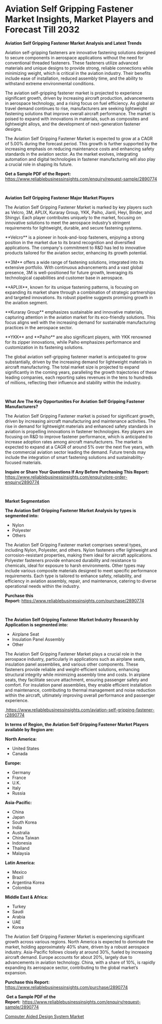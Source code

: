 <p><h1>Aviation Self Gripping Fastener Market Insights, Market Players and Forecast Till 2032</h1></p><p><strong>Aviation Self Gripping Fastener Market Analysis and Latest Trends</strong></p>
<p><p>Aviation self-gripping fasteners are innovative fastening solutions designed to secure components in aerospace applications without the need for conventional threaded fasteners. These fasteners utilize advanced materials and unique designs to provide strong, reliable connections while minimizing weight, which is critical in the aviation industry. Their benefits include ease of installation, reduced assembly time, and the ability to withstand extreme environmental conditions.</p><p>The aviation self-gripping fastener market is projected to experience significant growth, driven by increasing aircraft production, advancements in aerospace technology, and a rising focus on fuel efficiency. As global air travel demand continues to rise, manufacturers are seeking lightweight fastening solutions that improve overall aircraft performance. The market is poised to expand with innovations in materials, such as composites and lightweight alloys, and the development of next-generation fastener designs.</p><p>The Aviation Self Gripping Fastener Market is expected to grow at a CAGR of 5.00% during the forecast period. This growth is further supported by the increasing emphasis on reducing maintenance costs and enhancing safety standards in the aviation sector. As the market evolves, integrating automation and digital technologies in fastener manufacturing will also play a crucial role in shaping its future.</p></p>
<p><strong>Get a Sample PDF of the Report:&nbsp;</strong> <a href="https://www.reliablebusinessinsights.com/enquiry/request-sample/2890774?utm_campaign=904&utm_medium=2&utm_source=Github&utm_content=ia&utm_term=14032025&utm_id=aviation-self-gripping-fastener">https://www.reliablebusinessinsights.com/enquiry/request-sample/2890774</a></p>
<p>&nbsp;</p>
<p><strong>Aviation Self Gripping Fastener Major Market Players</strong></p>
<p><p>The Aviation Self Gripping Fastener Market is marked by key players such as Velcro, 3M, APLIX, Kuraray Group, YKK, Paiho, Jianli, Heyi, Binder, and Shingyi. Each player contributes uniquely to the market, focusing on innovative solutions to meet the aerospace industry’s stringent requirements for lightweight, durable, and secure fastening systems.</p><p>**Velcro** is a pioneer in hook-and-loop fasteners, enjoying a strong position in the market due to its brand recognition and diversified applications. The company's commitment to R&D has led to innovative products tailored for the aviation sector, enhancing its growth potential.</p><p>**3M** offers a wide range of fastening solutions, integrated into its extensive portfolio. With continuous advancements and a vast global presence, 3M is well-positioned for future growth, leveraging its technological capabilities and customer base in aerospace.</p><p>**APLIX**, known for its unique fastening patterns, is focusing on expanding its market share through a combination of strategic partnerships and targeted innovations. Its robust pipeline suggests promising growth in the aviation segment.</p><p>**Kuraray Group** emphasizes sustainable and innovative materials, capturing attention in the aviation market for its eco-friendly solutions. This focus aligns well with the increasing demand for sustainable manufacturing practices in the aerospace sector.</p><p>**YKK** and **Paiho** are also significant players, with YKK renowned for its zipper innovations, while Paiho emphasizes performance and customization in its fastening solutions.</p><p>The global aviation self-gripping fastener market is anticipated to grow substantially, driven by the increasing demand for lightweight materials in aircraft manufacturing. The total market size is projected to expand significantly in the coming years, paralleling the growth trajectories of these leading companies, each reporting sales revenues in the tens to hundreds of millions, reflecting their influence and stability within the industry.</p></p>
<p>&nbsp;</p>
<p><strong>What Are The Key Opportunities For Aviation Self Gripping Fastener Manufacturers?</strong></p>
<p><p>The Aviation Self Gripping Fastener market is poised for significant growth, driven by increasing aircraft manufacturing and maintenance activities. The rise in demand for lightweight materials and enhanced safety standards in aviation is propelling innovations in fastener technologies. Key players are focusing on R&D to improve fastener performance, which is anticipated to increase adoption rates among aircraft manufacturers. The market is expected to expand at a CAGR of around 5% over the next five years, with the commercial aviation sector leading the demand. Future trends may include the integration of smart fastening solutions and sustainability-focused materials.</p></p>
<p><strong>Inquire or Share Your Questions If Any Before Purchasing This Report:</strong> <a href="https://www.reliablebusinessinsights.com/enquiry/pre-order-enquiry/2890774?utm_campaign=904&utm_medium=2&utm_source=Github&utm_content=ia&utm_term=14032025&utm_id=aviation-self-gripping-fastener">https://www.reliablebusinessinsights.com/enquiry/pre-order-enquiry/2890774</a></p>
<p>&nbsp;</p>
<p><strong>Market Segmentation</strong></p>
<p><strong>The Aviation Self Gripping Fastener Market Analysis by types is segmented into:</strong></p>
<p><ul><li>Nylon</li><li>Polyester</li><li>Others</li></ul></p>
<p><p>The Aviation Self Gripping Fastener market comprises several types, including Nylon, Polyester, and others. Nylon fasteners offer lightweight and corrosion-resistant properties, making them ideal for aircraft applications. Polyester fasteners provide enhanced durability and resistance to chemicals, ideal for exposure to harsh environments. Other types may include various composite materials designed to meet specific performance requirements. Each type is tailored to enhance safety, reliability, and efficiency in aviation assembly, repair, and maintenance, catering to diverse operational needs within the industry.</p></p>
<p><strong>Purchase this Report:&nbsp;</strong><a href="https://www.reliablebusinessinsights.com/purchase/2890774?utm_campaign=904&utm_medium=2&utm_source=Github&utm_content=ia&utm_term=14032025&utm_id=aviation-self-gripping-fastener">https://www.reliablebusinessinsights.com/purchase/2890774</a></p>
<p>&nbsp;</p>
<p><strong>The Aviation Self Gripping Fastener Market Industry Research by Application is segmented into:</strong></p>
<p><ul><li>Airplane Seat</li><li>Insulation Panel Assembly</li><li>Other</li></ul></p>
<p><p>The Aviation Self Gripping Fastener Market plays a crucial role in the aerospace industry, particularly in applications such as airplane seats, insulation panel assemblies, and various other components. These fasteners provide reliable and weight-efficient solutions, enhancing structural integrity while minimizing assembly time and costs. In airplane seats, they facilitate secure attachment, ensuring passenger safety and comfort. For insulation panel assemblies, they enable efficient installation and maintenance, contributing to thermal management and noise reduction within the aircraft, ultimately improving overall performance and passenger experience.</p></p>
<p><a href="https://www.reliablebusinessinsights.com/aviation-self-gripping-fastener-r2890774?utm_campaign=904&utm_medium=2&utm_source=Github&utm_content=ia&utm_term=14032025&utm_id=aviation-self-gripping-fastener">&nbsp;https://www.reliablebusinessinsights.com/aviation-self-gripping-fastener-r2890774</a></p>
<p><strong>In terms of Region, the Aviation Self Gripping Fastener Market Players available by Region are:</strong></p>
<p>
    <p> <strong> North America: </strong>
        <ul>
            <li>United States</li>
            <li>Canada</li>
        </ul>
        </p> 
    <p> <strong> Europe: </strong>
        <ul>
            <li>Germany</li>
            <li>France</li>
            <li>U.K.</li>
            <li>Italy</li>
            <li>Russia</li>
        </ul>
        </p> 
    <p> <strong> Asia-Pacific: </strong>
        <ul>
            <li>China</li>
            <li>Japan</li>
            <li>South Korea</li>
            <li>India</li>
            <li>Australia</li>
            <li>China Taiwan</li>
            <li>Indonesia</li>
            <li>Thailand</li>
            <li>Malaysia</li>
        </ul>
        </p> 
    <p> <strong> Latin America: </strong>
        <ul>
            <li>Mexico</li>
            <li>Brazil</li>
            <li>Argentina Korea</li>
            <li>Colombia</li>
        </ul>
        </p> 
    <p> <strong> Middle East & Africa: </strong>
        <ul>
            <li>Turkey</li>
            <li>Saudi</li>
            <li>Arabia</li>
            <li>UAE</li>
            <li>Korea</li>
        </ul>
    </p>
    </p>
<p><p>The Aviation Self Gripping Fastener Market is experiencing significant growth across various regions. North America is expected to dominate the market, holding approximately 40% share, driven by a robust aerospace industry. Asia-Pacific follows closely at around 30%, fueled by increasing aircraft demand. Europe accounts for about 20%, largely due to advancements in aviation technology. China, with a share of 10%, is rapidly expanding its aerospace sector, contributing to the global market’s expansion.</p></p>
<p><strong>Purchase this Report: </strong><a href="https://www.reliablebusinessinsights.com/purchase/2890774?utm_campaign=904&utm_medium=2&utm_source=Github&utm_content=ia&utm_term=14032025&utm_id=aviation-self-gripping-fastener">https://www.reliablebusinessinsights.com/purchase/2890774</a></p>
<p>&nbsp;<strong>Get a Sample PDF of the Report:&nbsp;&nbsp;</strong><a href="https://www.reliablebusinessinsights.com/enquiry/request-sample/2890774?utm_campaign=904&utm_medium=2&utm_source=Github&utm_content=ia&utm_term=14032025&utm_id=aviation-self-gripping-fastener">https://www.reliablebusinessinsights.com/enquiry/request-sample/2890774</a></p>
<p><strong></strong></p>
<p><p><a href="https://github.com/elvutedipela/Market-Research-Report-List-1/blob/main/computer-aided-design-system-market.md?utm_campaign=904&utm_medium=2&utm_source=Github&utm_content=ia&utm_term=14032025&utm_id=aviation-self-gripping-fastener">Computer Aided Design System Market</a></p></p>